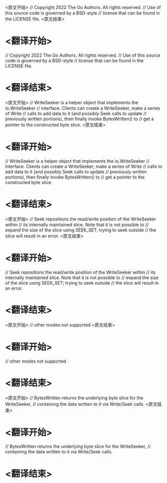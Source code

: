 
<原文开始>
// Copyright 2022 The Go Authors. All rights reserved.
// Use of this source code is governed by a BSD-style
// license that can be found in the LICENSE file.
<原文结束>

# <翻译开始>
// Copyright 2022 The Go Authors. All rights reserved.
// Use of this source code is governed by a BSD-style
// license that can be found in the LICENSE file.
# <翻译结束>


<原文开始>
// WriteSeeker is a helper object that implements the io.WriteSeeker
// interface. Clients can create a WriteSeeker, make a series of Write
// calls to add data to it (and possibly Seek calls to update
// previously written portions), then finally invoke BytesWritten() to
// get a pointer to the constructed byte slice.
<原文结束>

# <翻译开始>
// WriteSeeker is a helper object that implements the io.WriteSeeker
// interface. Clients can create a WriteSeeker, make a series of Write
// calls to add data to it (and possibly Seek calls to update
// previously written portions), then finally invoke BytesWritten() to
// get a pointer to the constructed byte slice.
# <翻译结束>


<原文开始>
// Seek repositions the read/write position of the WriteSeeker within
// its internally maintained slice. Note that it is not possible to
// expand the size of the slice using SEEK_SET; trying to seek outside
// the slice will result in an error.
<原文结束>

# <翻译开始>
// Seek repositions the read/write position of the WriteSeeker within
// its internally maintained slice. Note that it is not possible to
// expand the size of the slice using SEEK_SET; trying to seek outside
// the slice will result in an error.
# <翻译结束>


<原文开始>
// other modes not supported
<原文结束>

# <翻译开始>
// other modes not supported
# <翻译结束>


<原文开始>
// BytesWritten returns the underlying byte slice for the WriteSeeker,
// containing the data written to it via Write/Seek calls.
<原文结束>

# <翻译开始>
// BytesWritten returns the underlying byte slice for the WriteSeeker,
// containing the data written to it via Write/Seek calls.
# <翻译结束>

